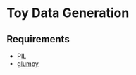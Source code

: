 # Toy Data Generation

## Requirements
- [PIL](https://pillow.readthedocs.io/en/5.3.x/)
- [glumpy](https://glumpy.github.io/)
